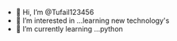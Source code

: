 - 👋 Hi, I’m @Tufail123456
- 👀 I’m interested in ...learning new technology's
- 🌱 I’m currently learning ...python 
<!---
Tufail123456/Tufail123456 is a ✨ special ✨ repository because its `README.md` (this file) appears on your GitHub profile.
You can click the Preview link to take a look at your changes.
--->
